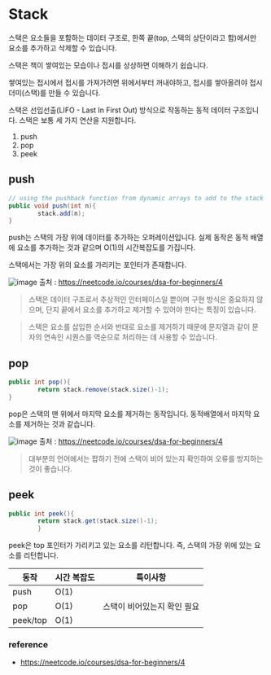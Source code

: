 # Stack

스택은 요소들을 포함하는 데이터 구조로, 한쪽 끝(top, 스택의 상단이라고 함)에서만 요소를 추가하고 삭제할 수 있습니다.

스택은 책이 쌓여있는 모습이나 접시를 상상하면 이해하기 쉽습니다.

쌓여있는 접시에서 접시를 가져가려면 위에서부터 꺼내야하고, 접시를 쌓아올려야 접시 더미(스택)를 만들 수 있습니다.

스택은 선입선출(LIFO - Last In First Out) 방식으로 작동하는 동적 데이터 구조입니다. 스택은 보통 세 가지 연산을 지원합니다.

1. push
2. pop
3. peek

## push

```java
// using the pushback function from dynamic arrays to add to the stack
public void push(int n){
        stack.add(n);
}
```

push는 스택의 가장 위에 데이터를 추가하는 오퍼레이션입니다. 실제 동작은 동적 배열에 요소를 추가하는 것과 같으며 O(1)의 시간복잡도를 가집니다.

스택에서는 가장 위의 요소를 가리키는 포인터가 존재합니다.

![image](https://github.com/hwibaski/java-problem-solving/assets/85930725/e683dbd6-c5e1-4df0-9656-5b326ae90bad)
출처 : https://neetcode.io/courses/dsa-for-beginners/4

> 스택은 데이터 구조로서 추상적인 인터페이스일 뿐이며 구현 방식은 중요하지 않으며, 단지 끝에서 요소를 추가하고 제거할 수 있어야 한다는 특징이 있습니다.

> 스택은 요소를 삽입한 순서와 반대로 요소를 제거하기 때문에 문자열과 같이 문자의 연속인 시퀀스를 역순으로 처리하는 데 사용할 수 있습니다.

## pop

```java
public int pop(){
        return stack.remove(stack.size()-1);
}
```

pop은 스택의 맨 위에서 마지막 요소를 제거하는 동작입니다. 동적배열에서 마지막 요소를 제거하는 것과 같습니다.

![image](https://github.com/hwibaski/java-problem-solving/assets/85930725/e518aa44-9b82-439d-a58d-ce617fb83fa8)
출처 : https://neetcode.io/courses/dsa-for-beginners/4

> 대부분의 언어에서는 팝하기 전에 스택이 비어 있는지 확인하여 오류를 방지하는 것이 좋습니다.

## peek

```java
public int peek(){
        return stack.get(stack.size()-1);
        }
```

peek은 top 포인터가 가리키고 있는 요소를 리턴합니다. 즉, 스택의 가장 위에 있는 요소를 리턴합니다.

| 동작       | 시간 복잡도 | 특이사항            |
|----------|--------|-----------------|
| push     | O(1)   |                 |
| pop      | O(1)   | 스택이 비어있는지 확인 필요 |
| peek/top | O(1)   |                 |

### reference

- https://neetcode.io/courses/dsa-for-beginners/4
